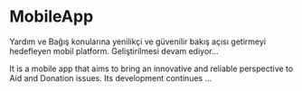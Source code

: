 # MobileApp
Yardım ve Bağış konularına yenilikçi ve güvenilir bakış açısı getirmeyi hedefleyen mobil platform.
Geliştirilmesi devam ediyor...

It is a mobile app that aims to bring an innovative and reliable perspective to Aid and Donation issues.
Its development continues ...
